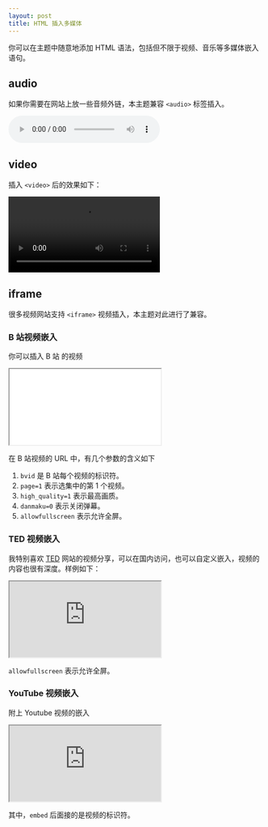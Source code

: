 ```yaml
---
layout: post
title: HTML 插入多媒体
---
```


你可以在主题中随意地添加 HTML 语法，包括但不限于视频、音乐等多媒体嵌入语句。

## audio

如果你需要在网站上放一些音频外链，本主题兼容 `<audio>` 标签插入。

<audio controls> 
    <source src="https://music.163.com/song/media/outer/url?id=187672.mp3"> 
</audio>

## video

插入 `<video>` 后的效果如下：

<video src="https://cdn-video.xinpianchang.com/5b7fc02a84108.mp4" controls controlsList="nodownload"></video>

## iframe

很多视频网站支持 `<iframe>` 视频插入，本主题对此进行了兼容。

### B 站视频嵌入

你可以插入 B 站 的视频

<iframe src="//player.bilibili.com/player.html?bvid=BV1ki4y1b7ge&page=1&high_quality=1&danmaku=0" allowfullscreen> </iframe>

在 B 站视频的 URL 中，有几个参数的含义如下

1. `bvid` 是 B 站每个视频的标识符。
2. `page=1` 表示选集中的第 1 个视频。
3. `high_quality=1` 表示最高画质。
4. `danmaku=0` 表示关闭弹幕。 
5. `allowfullscreen` 表示允许全屏。

### TED 视频嵌入

我特别喜欢 [TED](https://www.ted.com/) 网站的视频分享，可以在国内访问，也可以自定义嵌入，视频的内容也很有深度。样例如下：

<iframe src="https://embed.ted.com/talks/amy_cuddy_your_body_language_may_shape_who_you_are" allowfullscreen>
</iframe>

`allowfullscreen` 表示允许全屏。

### YouTube 视频嵌入

附上 Youtube 视频的嵌入

<iframe src="https://www.youtube.com/embed/-wFsYY71wyk" allowfullscreen></iframe>

其中，`embed` 后面接的是视频的标识符。
